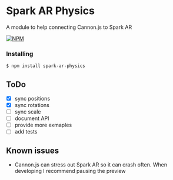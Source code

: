 # Spark AR Physics

A module to help connecting Cannon.js to Spark AR

[![NPM](https://nodei.co/npm/spark-ar-physics.png?downloads=true)](https://nodei.co/npm/spark-ar-physics/)

### Installing

```bash
$ npm install spark-ar-physics
```

## ToDo
- [x] sync positions
- [x] sync rotations
- [ ] sync scale
- [ ] document API
- [ ] provide more exmaples
- [ ] add tests

## Known issues
  * Cannon.js can stress out Spark AR so it can crash often. When developing I recommend pausing the preview